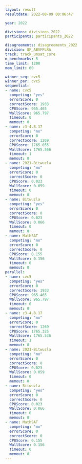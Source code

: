 ```yaml
---
layout: result
resultdate: 2022-08-09 00:06:47

year: 2022

divisions: divisions_2022
participants: participants_2022

disagreements: disagreements_2022
division: QF_ABVFPLRA
track: track_unsat_core
n_benchmarks: 5
time_limit: 1200
mem_limit: 60

winner_seq: cvc5
winner_par: cvc5
sequential:
- name: cvc5
  competing: "yes"
  errorScore: 0
  correctScore: 1933
  CPUScore: 965.465
  WallScore: 965.797
  timeout: 0
  memout: 0
- name: z3-4.8.17
  competing: "no"
  errorScore: 0
  correctScore: 1269
  CPUScore: 1765.055
  WallScore: 1765.566
  timeout: 1
  memout: 0
- name: 2021-Bitwuzla
  competing: "no"
  errorScore: 0
  correctScore: 0
  CPUScore: 0.023
  WallScore: 0.059
  timeout: 0
  memout: 0
- name: Bitwuzla
  competing: "yes"
  errorScore: 0
  correctScore: 0
  CPUScore: 0.023
  WallScore: 0.066
  timeout: 0
  memout: 0
- name: MathSAT
  competing: "no"
  errorScore: 0
  correctScore: 0
  CPUScore: 0.155
  WallScore: 0.156
  timeout: 0
  memout: 0
parallel:
- name: cvc5
  competing: "yes"
  errorScore: 0
  correctScore: 1933
  CPUScore: 965.465
  WallScore: 965.797
  timeout: 0
  memout: 0
- name: z3-4.8.17
  competing: "no"
  errorScore: 0
  correctScore: 1269
  CPUScore: 1765.325
  WallScore: 1765.536
  timeout: 1
  memout: 0
- name: 2021-Bitwuzla
  competing: "no"
  errorScore: 0
  correctScore: 0
  CPUScore: 0.023
  WallScore: 0.059
  timeout: 0
  memout: 0
- name: Bitwuzla
  competing: "yes"
  errorScore: 0
  correctScore: 0
  CPUScore: 0.023
  WallScore: 0.066
  timeout: 0
  memout: 0
- name: MathSAT
  competing: "no"
  errorScore: 0
  correctScore: 0
  CPUScore: 0.155
  WallScore: 0.156
  timeout: 0
  memout: 0
---
```


